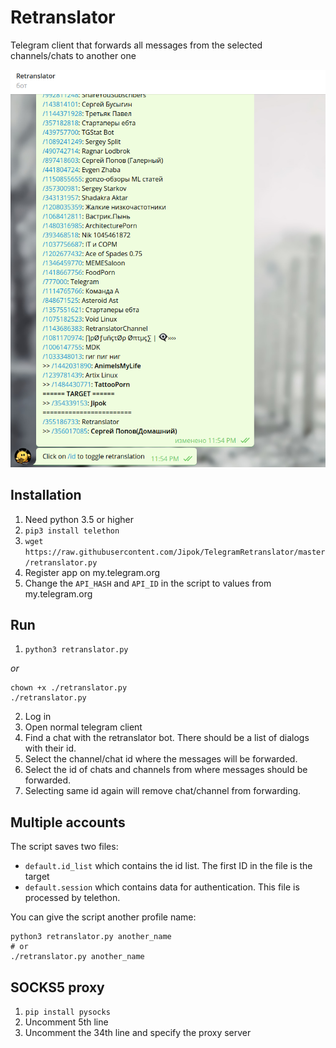 # Retranslator
Telegram client that forwards all messages from the selected channels/chats to another one

![](https://github.com/Jipok/TelegramRetranslator/blob/master/screenshot.png)

## Installation
1. Need python 3.5 or higher
2. `pip3 install telethon`
3. `wget https://raw.githubusercontent.com/Jipok/TelegramRetranslator/master/retranslator.py`
4. Register app on my.telegram.org
5. Change the `API_HASH` and `API_ID` in the script to values from my.telegram.org

## Run
1. `python3 retranslator.py`

*or*
```
chown +x ./retranslator.py
./retranslator.py
```
2. Log in
3. Open normal telegram client
4. Find a chat with the retranslator bot. There should be a list of dialogs with their id.
5. Select the channel/chat id where the messages will be forwarded.
6. Select the id of chats and channels from where messages should be forwarded.
7. Selecting same id again will remove chat/channel from forwarding.

## Multiple accounts
The script saves two files:
- `default.id_list` which contains the id list. The first ID in the file is the target
- `default.session` which contains data for authentication. This file is processed by telethon.

You can give the script another profile name:
```
python3 retranslator.py another_name
# or
./retranslator.py another_name
```

## SOCKS5 proxy
1. `pip install pysocks`
2. Uncomment 5th line
3. Uncomment the 34th line and specify the proxy server
